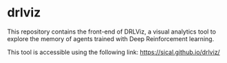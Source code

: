 # drlviz


This repository contains the front-end of DRLViz, a visual analytics tool to explore the memory of agents trained with Deep Reinforcement learning.


This tool is accessible using the following link: https://sical.github.io/drlviz/
